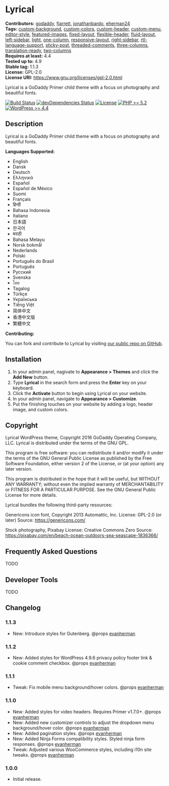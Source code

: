 # Lyrical #
**Contributors:** [godaddy](https://profiles.wordpress.org/godaddy), [fjarrett](https://profiles.wordpress.org/fjarrett), [jonathanbardo](https://profiles.wordpress.org/jonathanbardo), [eherman24](https://profiles.wordpress.org/eherman24)  
**Tags:**              [custom-background](https://wordpress.org/themes/tags/custom-background/), [custom-colors](https://wordpress.org/themes/tags/custom-colors/), [custom-header](https://wordpress.org/themes/tags/custom-header/), [custom-menu](https://wordpress.org/themes/tags/custom-menu/), [editor-style](https://wordpress.org/themes/tags/editor-style/), [featured-images](https://wordpress.org/themes/tags/featured-images/), [fixed-layout](https://wordpress.org/themes/tags/fixed-layout/), [flexible-header](https://wordpress.org/themes/tags/flexible-header/), [fluid-layout](https://wordpress.org/themes/tags/fluid-layout/), [left-sidebar](https://wordpress.org/themes/tags/left-sidebar/), [light](https://wordpress.org/themes/tags/light/), [one-column](https://wordpress.org/themes/tags/one-column/), [responsive-layout](https://wordpress.org/themes/tags/responsive-layout/), [right-sidebar](https://wordpress.org/themes/tags/right-sidebar/), [rtl-language-support](https://wordpress.org/themes/tags/rtl-language-support/), [sticky-post](https://wordpress.org/themes/tags/sticky-post/), [threaded-comments](https://wordpress.org/themes/tags/threaded-comments/), [three-columns](https://wordpress.org/themes/tags/three-columns/), [translation-ready](https://wordpress.org/themes/tags/translation-ready/), [two-columns](https://wordpress.org/themes/tags/two-columns/)  
**Requires at least:** 4.4  
**Tested up to:**      4.9  
**Stable tag:**        1.1.3  
**License:**           GPL-2.0  
**License URI:**       https://www.gnu.org/licenses/gpl-2.0.html  

Lyrical is a GoDaddy Primer child theme with a focus on photography and beautiful fonts.

[![Build Status](https://travis-ci.org/godaddy/wp-lyrical-theme.svg?branch=master)](https://travis-ci.org/godaddy/wp-lyrical-theme) [![devDependencies Status](https://david-dm.org/godaddy/wp-lyrical-theme/master/dev-status.svg)](https://david-dm.org/godaddy/wp-lyrical-theme/master?type=dev) [![License](https://img.shields.io/badge/license-GPL--2.0-brightgreen.svg)](https://github.com/godaddy/wp-lyrical-theme/blob/master/license.txt) [![PHP >= 5.2](https://img.shields.io/badge/php-%3E=%205.2-8892bf.svg)](https://secure.php.net/supported-versions.php) [![WordPress >= 4.4](https://img.shields.io/badge/wordpress-%3E=%204.4-blue.svg)](https://wordpress.org/download/release-archive/)  

## Description ##

Lyrical is a GoDaddy Primer child theme with a focus on photography and beautiful fonts.

**Languages Supported:**

* English
* Dansk
* Deutsch
* Ελληνικά
* Español
* Español de México
* Suomi
* Français
* हिन्दी
* Bahasa Indonesia
* Italiano
* 日本語
* 한국어
* मराठी
* Bahasa Melayu
* Norsk bokmål
* Nederlands
* Polski
* Português do Brasil
* Português
* Русский
* Svenska
* ไทย
* Tagalog
* Türkçe
* Українська
* Tiếng Việt
* 简体中文
* 香港中文版
* 繁體中文

**Contributing:**

You can fork and contribute to Lyrical by visiting [our public repo on GitHub](https://github.com/godaddy/wp-lyrical-theme).

## Installation ##

1. In your admin panel, nagivate to **Appearance > Themes** and click the **Add New** button.
2. Type **Lyrical** in the search form and press the **Enter** key on your keyboard.
3. Click the **Activate** button to begin using Lyrical on your website.
4. In your admin panel, navigate to **Appearance > Customize**.
5. Put the finishing touches on your website by adding a logo, header image, and custom colors.

## Copyright ##

Lyrical WordPress theme, Copyright 2016 GoDaddy Operating Company, LLC.
Lyrical is distributed under the terms of the GNU GPL.

This program is free software: you can redistribute it and/or modify
it under the terms of the GNU General Public License as published by
the Free Software Foundation, either version 2 of the License, or
(at your option) any later version.

This program is distributed in the hope that it will be useful,
but WITHOUT ANY WARRANTY; without even the implied warranty of
MERCHANTABILITY or FITNESS FOR A PARTICULAR PURPOSE. See the
GNU General Public License for more details.

Lyrical bundles the following third-party resources:

Genericons icon font, Copyright 2013 Automattic, Inc.
License: GPL-2.0 (or later)
Source: https://genericons.com/

Stock photography, Pixabay
License: Creative Commons Zero
Source: https://pixabay.com/en/beach-ocean-outdoors-sea-seascape-1836366/

## Frequently Asked Questions ##

TODO

## Developer Tools ##

TODO

## Changelog ##

### 1.1.3 ###

* New: Introduce styles for Gutenberg. @props [evanherman](https://github.com/EvanHerman)

### 1.1.2 ###

* New: Added styles for WordPress 4.9.6 privacy policy footer link & cookie comment checkbox. @props [evanherman](https://github.com/EvanHerman)

### 1.1.1 ###

* Tweak: Fix mobile menu background/hover colors. @props [evanherman](https://github.com/EvanHerman)

### 1.1.0 ###

* New: Added styles for video headers. Requires Primer v1.7.0+. @props [evanherman](https://github.com/EvanHerman)
* New: Added new customizer controls to adjust the dropdown menu background/hover color. @props [evanherman](https://github.com/EvanHerman)
* New: Added pagination styles. @props [evanherman](https://github.com/EvanHerman)
* New: Added Ninja Forms compatibility styles. Styled ninja form responses. @props [evanherman](https://github.com/EvanHerman)
* Tweak: Adjusted various WooCommerce styles, including i10n site tweaks. @props [evanherman](https://github.com/EvanHerman)

### 1.0.0 ###

* Initial release.
